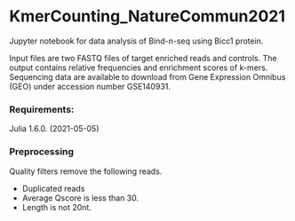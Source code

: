 # KmerCounting_NatureCommun2021

Jupyter notebook for data analysis of Bind-n-seq using Bicc1 protein.

Input files are two FASTQ files of target enriched reads and controls.
The output contains relative frequencies and enrichment scores of k-mers.
Sequencing data are available to download from Gene Expression Omnibus (GEO) under accession number GSE140931.

### Requirements:

Julia 1.6.0. (2021-05-05)

### Preprocessing
Quality filters remove the following reads.
* Duplicated reads
* Average Qscore is less than 30.
* Length is not 20nt.


